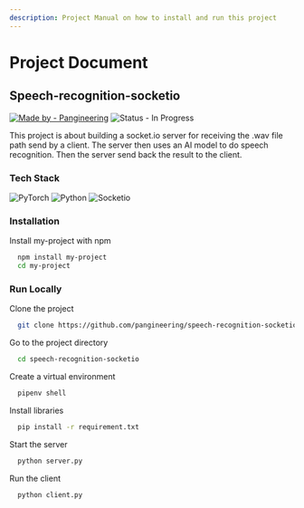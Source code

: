 ```yaml
---
description: Project Manual on how to install and run this project
---
```


# Project Document

## Speech-recognition-socketio

[![Made by - Pangineering](https://img.shields.io/badge/Made\_by-Pangineering-2ea44f)](https://github.com/pangineering) ![Status - In Progress](https://img.shields.io/badge/Status-Complete-FFCD22)

This project is about building a socket.io server for receiving the .wav file path send by a client. The server then uses an AI model to do speech recognition. Then the server send back the result to the client.

### Tech Stack

![PyTorch](https://img.shields.io/badge/PyTorch-EE4C2C?style=for-the-badge\&logo=PyTorch\&logoColor=white) ![Python](https://img.shields.io/badge/Python-FFD43B?style=for-the-badge\&logo=python\&logoColor=blue) ![Socketio](https://img.shields.io/badge/Socket.io-010101?\&style=for-the-badge\&logo=Socket.io\&logoColor=whit)

### Installation

Install my-project with npm

```bash
  npm install my-project
  cd my-project
```

### Run Locally

Clone the project

```bash
  git clone https://github.com/pangineering/speech-recognition-socketio
```

Go to the project directory

```bash
  cd speech-recognition-socketio
```

Create a virtual environment

```bash
  pipenv shell
```

Install libraries

```bash
  pip install -r requirement.txt
```

Start the server

```bash
  python server.py
```

Run the client

```bash
  python client.py
```

